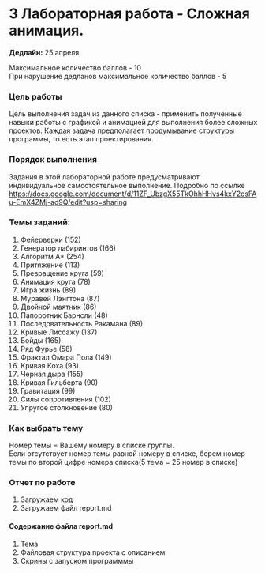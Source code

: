 # 3 Лабораторная работа - Сложная анимация.   
__Дедлайн:__ 25 апреля.   

Максимальное количество баллов - 10  
При нарушение дедланов максимальное количество баллов - 5
### Цель работы
Цель выполнения задач из данного списка - применить полученные навыки работы с графикой и анимацией для выполнения более сложных проектов. Каждая задача предполагает продумывание структуры программы, то есть этап проектирования.   
### Порядок выполнения
Задания в этой лабораторной работе предусматривают индивидуальное самостоятельное выполнение.
Подробно по ссылке https://docs.google.com/document/d/11ZF_UbzgX55TkOhhHHvs4kxY2osFAu-EmX4ZMj-ad9Q/edit?usp=sharing
### Темы заданий:
1. Фейерверки (152)
2. Генератор лабиринтов (166)
3. Алгоритм A* (254)    
4. Притяжение (113)    
5. Превращение круга (59)    
6. Анимация круга (78)    
7. Игра жизнь (89)    
8. Муравей Лэнгтона (87)   
9. Двойной маятник (86)   
10. Папоротник Барнсли (48)   
11. Последовательность Ракамана (89)   
12. Кривые Лиссажу (137)   
13. Бойды (165)   
14. Ряд Фурье (58)   
15. Фрактал Омара Пола (149)    
16. Кривая Коха (93)   
17. Черная дыра (155)   
18. Кривая Гильберта (90)   
19. Гравитация (99)   
20. Силы сопротивления (102)   
21. Упругое столкновение (80)   
### Как выбрать тему
Номер темы = Вашему номеру в списке группы.   
Если отсутствует номер темы равной номеру в списке, берем номер темы по второй цифре номера списка(5 тема = 25 номер в списке)
### Отчет по работе
1. Загружаем код
2. Загружаем файл report.md
#### Содержание файла report.md
1. Тема
2. Файловая структура проекта с описанием
3. Скрины с запуском программмы
